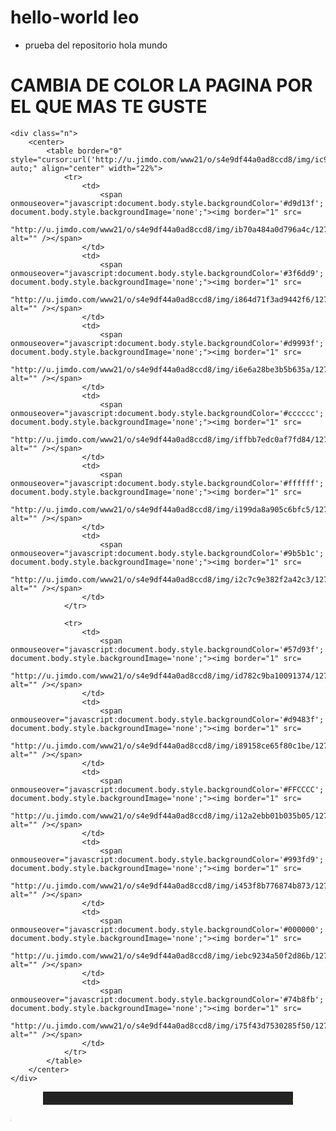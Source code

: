 # hello-world leo
+ prueba del repositorio hola mundo

 <div id="cc-matrix-899906057">
    <div class="n">
        <h1>
            CAMBIA DE COLOR LA PAGINA POR EL QUE MAS TE GUSTE
        </h1>
    </div>

    <div class="n">
        <center>
            <table border="0" style="cursor:url('http://u.jimdo.com/www21/o/s4e9df44a0ad8ccd8/img/ic9f9e9dccbe9efa9/1279636888/thumb/image.gif'), auto;" align="center" width="22%">
                <tr>
                    <td>
                        <span onmouseover="javascript:document.body.style.backgroundColor='#d9d13f'; document.body.style.backgroundImage='none';"><img border="1" src=
                        "http://u.jimdo.com/www21/o/s4e9df44a0ad8ccd8/img/ib70a484a0d796a4c/1279635875/thumb/image.jpg" alt="" /></span>
                    </td>
                    <td>
                        <span onmouseover="javascript:document.body.style.backgroundColor='#3f6dd9'; document.body.style.backgroundImage='none';"><img border="1" src=
                        "http://u.jimdo.com/www21/o/s4e9df44a0ad8ccd8/img/i864d71f3ad9442f6/1279635875/thumb/image.jpg" alt="" /></span>
                    </td>
                    <td>
                        <span onmouseover="javascript:document.body.style.backgroundColor='#d9993f'; document.body.style.backgroundImage='none';"><img border="1" src=
                        "http://u.jimdo.com/www21/o/s4e9df44a0ad8ccd8/img/i6e6a28be3b5b635a/1279635875/thumb/image.jpg" alt="" /></span>
                    </td>
                    <td>
                        <span onmouseover="javascript:document.body.style.backgroundColor='#cccccc'; document.body.style.backgroundImage='none';"><img border="1" src=
                        "http://u.jimdo.com/www21/o/s4e9df44a0ad8ccd8/img/iffbb7edc0af7fd84/1279635875/thumb/image.jpg" alt="" /></span>
                    </td>
                    <td>
                        <span onmouseover="javascript:document.body.style.backgroundColor='#ffffff'; document.body.style.backgroundImage='none';"><img border="1" src=
                        "http://u.jimdo.com/www21/o/s4e9df44a0ad8ccd8/img/i199da8a905c6bfc5/1279635875/thumb/image.jpg" alt="" /></span>
                    </td>
                    <td>
                        <span onmouseover="javascript:document.body.style.backgroundColor='#9b5b1c'; document.body.style.backgroundImage='none';"><img border="1" src=
                        "http://u.jimdo.com/www21/o/s4e9df44a0ad8ccd8/img/i2c7c9e382f2a42c3/1279635875/thumb/image.jpg" alt="" /></span>
                    </td>
                </tr>

                <tr>
                    <td>
                        <span onmouseover="javascript:document.body.style.backgroundColor='#57d93f'; document.body.style.backgroundImage='none';"><img border="1" src=
                        "http://u.jimdo.com/www21/o/s4e9df44a0ad8ccd8/img/id782c9ba10091374/1279635875/thumb/image.jpg" alt="" /></span>
                    </td>
                    <td>
                        <span onmouseover="javascript:document.body.style.backgroundColor='#d9483f'; document.body.style.backgroundImage='none';"><img border="1" src=
                        "http://u.jimdo.com/www21/o/s4e9df44a0ad8ccd8/img/i89158ce65f80c1be/1279636453/thumb/image.jpg" alt="" /></span>
                    </td>
                    <td>
                        <span onmouseover="javascript:document.body.style.backgroundColor='#FFCCCC'; document.body.style.backgroundImage='none';"><img border="1" src=
                        "http://u.jimdo.com/www21/o/s4e9df44a0ad8ccd8/img/i12a2ebb01b035b05/1279635875/thumb/image.jpg" alt="" /></span>
                    </td>
                    <td>
                        <span onmouseover="javascript:document.body.style.backgroundColor='#993fd9'; document.body.style.backgroundImage='none';"><img border="1" src=
                        "http://u.jimdo.com/www21/o/s4e9df44a0ad8ccd8/img/i453f8b776874b873/1279635875/thumb/image.jpg" alt="" /></span>
                    </td>
                    <td>
                        <span onmouseover="javascript:document.body.style.backgroundColor='#000000'; document.body.style.backgroundImage='none';"><img border="1" src=
                        "http://u.jimdo.com/www21/o/s4e9df44a0ad8ccd8/img/iebc9234a50f2d86b/1279635875/thumb/image.jpg" alt="" /></span>
                    </td>
                    <td>
                        <span onmouseover="javascript:document.body.style.backgroundColor='#74b8fb'; document.body.style.backgroundImage='none';"><img border="1" src=
                        "http://u.jimdo.com/www21/o/s4e9df44a0ad8ccd8/img/i75f43d7530285f50/1279635875/thumb/image.jpg" alt="" /></span>
                    </td>
                </tr>
            </table>
        </center>
    </div>
</div> 

<center> <div class="n"><p>
    <b><font color="#FFCC00" face="georgia" size="4"><marquee width="400" scrollamount="5" bgcolor="#232323">aqui tu texto</marquee>
    </font></b>
</p><center> 
<marquee id="ejemplo" direction="right">COCREALAB</marquee>
